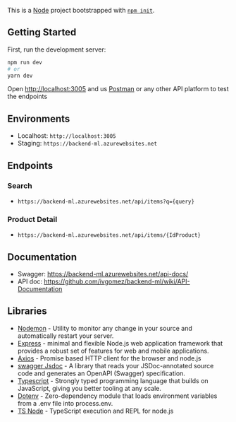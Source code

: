 This is a [Node](https://nextjs.org/) project bootstrapped with [`npm init`](https://docs.npmjs.com/cli/v8/commands/npm-init).

## Getting Started

First, run the development server:

```bash
npm run dev
# or
yarn dev
```

Open [http://localhost:3005](http://localhost:3005) and us [Postman](https://www.postman.com/) or any other API platform to test the endpoints

## Environments

- Localhost: `http://localhost:3005`
- Staging:  `https://backend-ml.azurewebsites.net`

## Endpoints

### Search

- `https://backend-ml.azurewebsites.net/api/items?q={query}`

### Product Detail

- `https://backend-ml.azurewebsites.net/api/items/{IdProduct}`

## Documentation

- Swagger: https://backend-ml.azurewebsites.net/api-docs/
- API doc: https://github.com/ivgomez/backend-ml/wiki/API-Documentation

## Libraries

- [Nodemon](https://nodemon.io/) - Utility to monitor any change in your source and automatically restart your server.
- [Express](https://expressjs.com/) - minimal and flexible Node.js web application framework that provides a robust set of features for web and mobile applications.
- [Axios](https://axios-http.com/) - Promise based HTTP client for the browser and node.js
- [swagger Jsdoc](https://github.com/Surnet/swagger-jsdoc) - A library that reads your JSDoc-annotated source code and generates an OpenAPI (Swagger) specification.
- [Typescript](https://www.typescriptlang.org/) - Strongly typed programming language that builds on JavaScript, giving you better tooling at any scale.
- [Dotenv](https://www.npmjs.com/package/dotenv) - Zero-dependency module that loads environment variables from a .env file into process.env.
- [TS Node](https://typestrong.org/ts-node/) - TypeScript execution and REPL for node.js
